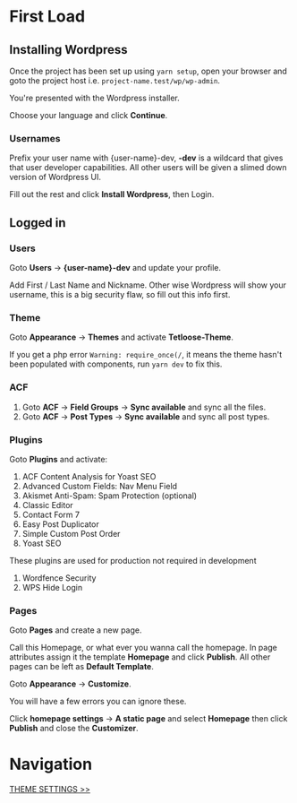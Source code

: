 # First Load

## Installing Wordpress

Once the project has been set up using `yarn setup`, open your browser and goto the project host i.e. `project-name.test/wp/wp-admin`.

You're presented with the Wordpress installer.

Choose your language and click **Continue**.

### Usernames

Prefix your user name with {user-name}-dev, **-dev** is a wildcard that gives that user developer capabilities. All other users will be given a slimed down version of Wordpress UI.

Fill out the rest and click **Install Wordpress**, then Login.

## Logged in

### Users

Goto **Users** -> **{user-name}-dev** and update your profile.

Add First / Last Name and Nickname. Other wise Wordpress will show your username, this is a big security flaw, so fill out this info first.

### Theme

Goto **Appearance** -> **Themes** and activate **Tetloose-Theme**.

If you get a php error `Warning: require_once(/`, it means the theme hasn't been populated with components, run `yarn dev` to fix this.

### ACF

1. Goto **ACF** -> **Field Groups** -> **Sync available** and sync all the files.
2. Goto **ACF** -> **Post Types** -> **Sync available** and sync all post types.

### Plugins

Goto **Plugins** and activate:

1. ACF Content Analysis for Yoast SEO
2. Advanced Custom Fields: Nav Menu Field
3. Akismet Anti-Spam: Spam Protection (optional)
4. Classic Editor
5. Contact Form 7
6. Easy Post Duplicator
7. Simple Custom Post Order
8. Yoast SEO

These plugins are used for production not required in development

1. Wordfence Security
2. WPS Hide Login

### Pages

Goto **Pages** and create a new page.

Call this Homepage, or what ever you wanna call the homepage. In page attributes assign it the template **Homepage** and click **Publish**. All other pages can be left as **Default Template**.

Goto **Appearance** -> **Customize**.

You will have a few errors you can ignore these.

Click **homepage settings** -> **A static page** and select **Homepage** then click **Publish** and close the **Customizer**.

# Navigation

[THEME SETTINGS >>](theme-settings.md)
